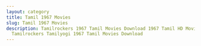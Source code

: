 ```yaml
---
layout: category
title: Tamil 1967 Movies
slug: Tamil 1967 Movies
description: Tamilrockers 1967 Tamil Movies Download 1967 Tamil HD Movies in
  Tamilrockers Tamilyogi 1967 Tamil Movies Download
---
```

